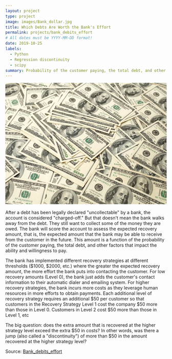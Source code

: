 ```yaml
---
layout: project
type: project
image: images/Bank_dollar.jpg
title: Which Debts Are Worth the Bank's Effort
permalink: projects/bank_debits_effort
# All dates must be YYYY-MM-DD format!
date: 2019-10-25
labels:
  - Python
  - Regression discontinuity
  - scipy
summary: Probability of the customer paying, the total debt, and other factors that impact the ability and willingness to pay.
---
```


<img class="ui medium right floated rounded image" src="../images/Bank_dollar.jpg">

After a debt has been legally declared "uncollectable" by a bank, the account is considered "charged-off." But that doesn't mean the bank walks away from the debt. They still want to collect some of the money they are owed. The bank will score the account to assess the expected recovery amount, that is, the expected amount that the bank may be able to receive from the customer in the future. This amount is a function of the probability of the customer paying, the total debt, and other factors that impact the ability and willingness to pay.

The bank has implemented different recovery strategies at different thresholds (\$1000, \$2000, etc.) where the greater the expected recovery amount, the more effort the bank puts into contacting the customer. For low recovery amounts (Level 0), the bank just adds the customer's contact information to their automatic dialer and emailing system. For higher recovery strategies, the bank incurs more costs as they leverage human resources in more efforts to obtain payments. Each additional level of recovery strategy requires an additional \$50 per customer so that customers in the Recovery Strategy Level 1 cost the company \$50 more than those in Level 0. Customers in Level 2 cost \$50 more than those in Level 1, etc

The big question: does the extra amount that is recovered at the higher strategy level exceed the extra \$50 in costs? In other words, was there a jump (also called a "discontinuity") of more than \$50 in the amount recovered at the higher strategy level? 

Source: <a href="https://github.com/GuilhermeBrejeiro/Which-Debts-Are-Worth-the-Bank-s-Effort_"><i class="large github icon"></i>Bank_debits_effort</a>
